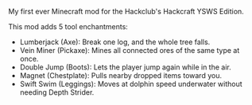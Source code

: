 My first ever Minecraft mod for the Hackclub's Hackcraft YSWS Edition.


This mod adds 5 tool enchantments:

* Lumberjack (Axe): Break one log, and the whole tree falls.
* Vein Miner (Pickaxe): Mines all connected ores of the same type at once.
* Double Jump (Boots): Lets the player jump again while in the air.
* Magnet (Chestplate): Pulls nearby dropped items toward you.
* Swift Swim (Leggings): Moves at dolphin speed underwater without needing Depth Strider.